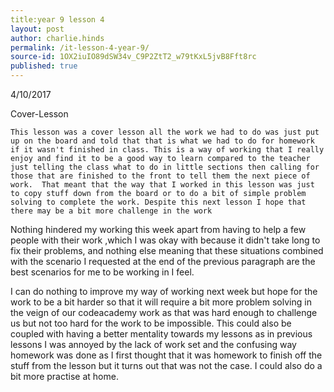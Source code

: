 ```yaml
---
title:year 9 lesson 4
layout: post
author: charlie.hinds
permalink: /it-lesson-4-year-9/
source-id: 1OX2iuIO89dSW34v_C9P2ZtT2_w79tKxL5jvB8Fft8rc
published: true
---
```

4/10/2017

Cover-Lesson

    This lesson was a cover lesson all the work we had to do was just put up on the board and told that that is what we had to do for homework if it wasn't finished in class. This is a way of working that I really enjoy and find it to be a good way to learn compared to the teacher just telling the class what to do in little sections then calling for those that are finished to the front to tell them the next piece of work.  That meant that the way that I worked in this lesson was just to copy stuff down from the board or to do a bit of simple problem solving to complete the work. Despite this next lesson I hope that there may be a bit more challenge in the work 

   Nothing hindered my working this week apart from having to help a few people with their work ,which I was okay with because it didn't take long to fix their problems, and nothing else meaning that these situations combined with the scenario I requested at the end of the previous paragraph are the best scenarios for me to be working in I feel.

   I can do nothing to improve my way of working next week but hope for the work to be a bit harder so that it will require a bit more problem solving in the veign of our codeacademy work as that was hard enough to challenge us but not too hard for the work to be impossible. This could also be coupled with having a  better mentality towards my lessons as in previous lessons I was annoyed by the lack of work set and the confusing way homework was done as I first thought that it was homework to finish off the stuff from the lesson but it turns out that was not the case. I could also do a bit more practise at home.

